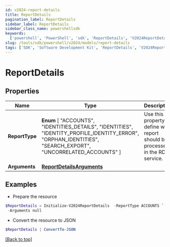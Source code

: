 ```yaml
---
id: v2024-report-details
title: ReportDetails
pagination_label: ReportDetails
sidebar_label: ReportDetails
sidebar_class_name: powershellsdk
keywords:
  ['powershell', 'PowerShell', 'sdk', 'ReportDetails', 'V2024ReportDetails']
slug: /tools/sdk/powershell/v2024/models/report-details
tags: ['SDK', 'Software Development Kit', 'ReportDetails', 'V2024ReportDetails']
---
```


# ReportDetails

## Properties

| Name | Type | Description | Notes |
| --- | --- | --- | --- |
| **ReportType** | **Enum** [ "ACCOUNTS", "IDENTITIES_DETAILS", "IDENTITIES", "IDENTITY_PROFILE_IDENTITY_ERROR", "ORPHAN_IDENTITIES", "SEARCH_EXPORT", "UNCORRELATED_ACCOUNTS" ] | Use this property to define what report should be processed in the RDE service. | [optional] |
| **Arguments** | [**ReportDetailsArguments**](report-details-arguments) |  | [optional] |

## Examples

- Prepare the resource

```powershell
$ReportDetails = Initialize-V2024ReportDetails  -ReportType ACCOUNTS `
 -Arguments null
```

- Convert the resource to JSON

```powershell
$ReportDetails | ConvertTo-JSON
```

[[Back to top]](#)

